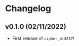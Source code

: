 # Changelog

<!--next-version-placeholder-->

## v0.1.0 (02/11/2022)

- First release of `cipher_ml4837`!